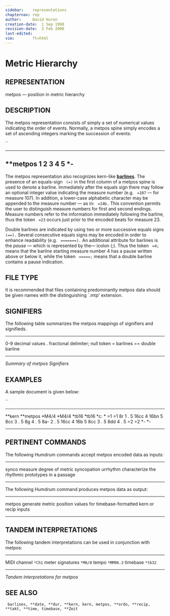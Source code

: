 ```yaml
---
sidebar:	representations
chapternav:	rep
author:		David Huron
creation-date:	1 Sep 1998
revision-date:	3 Feb 2000
last-edited:	
vim:		ft=html
---
```



Metric Hierarchy
===========================================

## REPRESENTATION ##

<span class="rep">metpos</span> &mdash; position in metric hierarchy

## DESCRIPTION ##

The <span class="rep">metpos</span> representation consists of simply a set of
numerical values indicating the order of events. Normally, a
<span class="rep">metpos</span> spine simply encodes a set of ascending integers
marking the succession of events:

``

------------
\*\*metpos
1
2
3
4
5
\*-
------------

The <span class="rep">metpos</span> representation also recognizes <span class="rep">kern</span>-like
[**barlines**](barlines.rep.html). The presence of an equals-sign
` (=)` in the first column of a <span class="rep">metpos</span> spine is used to denote
a barline. Immediately after the equals sign there may follow an
optional integer value indicating the measure number (e.g. ` =107` &mdash;
for measure 107). In addition, a lower-case alphabetic character may
be appended to the measure number &mdash; as in: ` =14b.` This convention
permits the user to distinguish measure numbers for first and second
endings. Measure numbers refer to the information immediately
following the barline, thus the token ` =23` occurs just prior to the
encoded beats for measure 23.

Double barlines are indicated by using two or more successive equals
signs ` (==).` Several consecutive equals signs may be encoded in
order to enhance readability (e.g. ` =======).` An additional
attribute for barlines is the *pause* &mdash; which is represented by
the&mdash; icolon (;). Thus the token ` =4;` means that the barline
starting measure number 4 has a pause written above or below it, while
the token ` =====;` means that a double barline contains a pause
indication.

## FILE TYPE ##

It is recommended that files containing predominantly <span class="rep">metpos</span> data
should be given names with the distinguishing \`.mtp\' extension.

## SIGNIFIERS ##

The following table summarizes the <span class="rep">metpos</span> mappings of
signifiers and signifieds.

----- ----------------------------------
0-9   decimal values
.     fractional delimiter; null token
=     barlines
==    double barline
----- ----------------------------------

*Summary of <span class="rep">metpos</span> Signifiers*

## EXAMPLES ##

A sample document is given below:

``

---------- ------------
\*\*kern   \*\*metpos
\*M4/4     \*M4/4
\*tb16     \*tb16
\*c:       \*
=1         =1
8r         1
.          5
16cc       4
16bn       5
8cc        3
.          5
8g         4
.          5
8a-        2
.          5
16cc       4
16b        5
8cc        3
.          5
8dd        4
.          5
=2         =2
\*-        \*-
---------- ------------

## PERTINENT COMMANDS ##

The following Humdrum commands accept <span class="rep">metpos</span> encoded data as
inputs:

-- ------------------------------------------- ---------------------------------------------------
<span class="tool">synco</span>         measure degree of metric syncopation
<span class="tool">urrhythm</span>   characterize the rhythmic prototypes in a passage
-- ------------------------------------------- ---------------------------------------------------

The following Humdrum command produces <span class="rep">metpos</span> data as output:

-- --------------------------------------- ---------------------------------------------------------------------------------------------
<span class="tool">metpos</span>   generate metric position values for timebase-formatted <span class="rep">kern</span> or <span class="rep">recip</span> inputs
-- --------------------------------------- ---------------------------------------------------------------------------------------------

## TANDEM INTERPRETATIONS ##

The following tandem interpretations can be used in conjunction with
<span class="rep">metpos</span>:

------------------ -----------
MIDI channel       `*Ch1`
meter signatures   `*M6/8`
tempo              `*MM96.3`
timebase           `*tb32`
------------------ -----------

*Tandem interpretations for <span class="rep">metpos</span>*

## SEE ALSO ##

` barlines, **date, **dur, **kern, kern, metpos, **ordo, **recip, **takt, **time, timebase, **Zeit`

